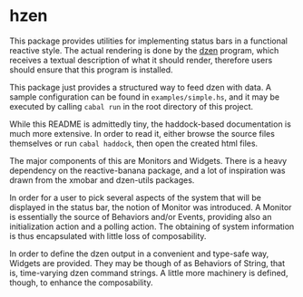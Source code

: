 hzen
====

This package provides utilities for implementing status bars in a functional reactive style.
The actual rendering is done by the [dzen](github.com/robm/dzen) program, which receives a
textual description of what it should render, therefore users should ensure that this program
is installed.

This package just provides a structured way to feed dzen with data. A sample configuration can
be found in `examples/simple.hs`, and it may be executed by calling `cabal run` in the root
directory of this project.

While this README is admittedly tiny, the haddock-based documentation is much more extensive.
In order to read it, either browse the source files themselves or run `cabal haddock`, then
open the created html files.

The major components of this are Monitors and Widgets. There is a heavy dependency on the
reactive-banana package, and a lot of inspiration was drawn from the xmobar and dzen-utils
packages.

In order for a user to pick several aspects of the system that will be displayed in the
status bar, the notion of Monitor was introduced. A Monitor is essentially the source of
Behaviors and/or Events, providing also an initialization action and a polling action.
The obtaining of system information is thus encapsulated with little loss of composability.

In order to define the dzen output in a convenient and type-safe way, Widgets
are provided. They may be though of as Behaviors of String, that is, time-varying
dzen command strings. A little more machinery is defined, though, to enhance
the composability.
